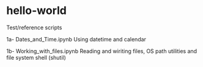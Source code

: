 # hello-world

Test/reference scripts


1a- Dates_and_Time.ipynb        Using datetime and calendar

1b- Working_with_files.ipynb    Reading and wiriting files, OS path utilities and file system shell (shutil)
